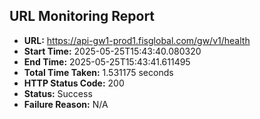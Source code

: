 ## URL Monitoring Report

- **URL:** https://api-gw1-prod1.fisglobal.com/gw/v1/health
- **Start Time:** 2025-05-25T15:43:40.080320
- **End Time:** 2025-05-25T15:43:41.611495
- **Total Time Taken:** 1.531175 seconds
- **HTTP Status Code:** 200
- **Status:** Success
- **Failure Reason:** N/A
